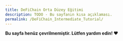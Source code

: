 ```yaml
---
title: DeFiChain Orta Düzey Eğitimi
description: TODO - Bu sayfanın kısa açıklaması.
permalink: /DeFiChain_Intermediate_Tutorial/
---
```


**Bu sayfa henüz çevrilmemiştir. Lütfen yardım edin! ❤**
